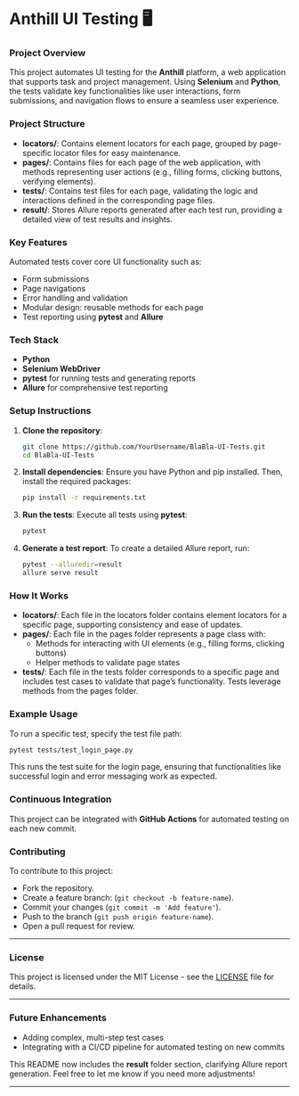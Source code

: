 # Anthill UI Testing 🖥️

### Project Overview
This project automates UI testing for the **Anthill** platform, a web application that supports task and project management. Using **Selenium** and **Python**, the tests validate key functionalities like user interactions, form submissions, and navigation flows to ensure a seamless user experience.

### Project Structure
- **locators/**: Contains element locators for each page, grouped by page-specific locator files for easy maintenance.
- **pages/**: Contains files for each page of the web application, with methods representing user actions (e.g., filling forms, clicking buttons, verifying elements).
- **tests/**: Contains test files for each page, validating the logic and interactions defined in the corresponding page files.
- **result/**: Stores Allure reports generated after each test run, providing a detailed view of test results and insights.

### Key Features
Automated tests cover core UI functionality such as:
- Form submissions
- Page navigations
- Error handling and validation
- Modular design: reusable methods for each page
- Test reporting using **pytest** and **Allure**

### Tech Stack
- **Python**
- **Selenium WebDriver**
- **pytest** for running tests and generating reports
- **Allure** for comprehensive test reporting

### Setup Instructions

1. **Clone the repository**:
    ```bash
    git clone https://github.com/YourUsername/BlaBla-UI-Tests.git
    cd BlaBla-UI-Tests
    ```

2. **Install dependencies**:
    Ensure you have Python and pip installed. Then, install the required packages:
    ```bash
    pip install -r requirements.txt
    ```

3. **Run the tests**:
    Execute all tests using **pytest**:
    ```bash
    pytest
    ```

4. **Generate a test report**:
    To create a detailed Allure report, run:
    ```bash
    pytest --alluredir=result
    allure serve result
    ```

### How It Works
- **locators/**: Each file in the locators folder contains element locators for a specific page, supporting consistency and ease of updates.
- **pages/**: Each file in the pages folder represents a page class with:
  - Methods for interacting with UI elements (e.g., filling forms, clicking buttons)
  - Helper methods to validate page states
- **tests/**: Each file in the tests folder corresponds to a specific page and includes test cases to validate that page’s functionality. Tests leverage methods from the pages folder.

### Example Usage
To run a specific test, specify the test file path:
```bash
pytest tests/test_login_page.py
```
This runs the test suite for the login page, ensuring that functionalities like successful login and error messaging work as expected.

### Continuous Integration

This project can be integrated with **GitHub Actions** for automated testing on each new commit.

### Contributing

To contribute to this project:
- Fork the repository.
- Create a feature branch: (`git checkout -b feature-name`).
- Commit your changes (`git commit -m 'Add feature'`).
- Push to the branch (`git push origin feature-name`).
- Open a pull request for review.

---

### License
This project is licensed under the MIT License - see the [LICENSE](LICENSE) file for details.

---

### Future Enhancements
- Adding complex, multi-step test cases
- Integrating with a CI/CD pipeline for automated testing on new commits


This README now includes the **result** folder section, clarifying Allure report generation. Feel free to let me know if you need more adjustments!


---
